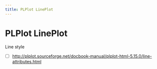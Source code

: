 ```yaml
---
title: PLPlot LinePlot
---
```


# PLPlot LinePlot

Line style

- [ ] http://plplot.sourceforge.net/docbook-manual/plplot-html-5.15.0/line-attributes.html

